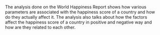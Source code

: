 The analysis done on the World Happiness Report shows how various parameters are associated with the happiness score of a country and how do they actually affect it. The analysis also talks about how the factors affect the happiness score of a country in positive and negative way and how are they related to each other.


